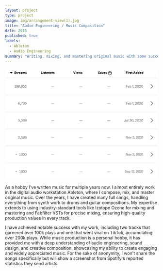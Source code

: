 ```yaml
---
layout: project
type: project
image: img/arrangement-view(1).jpg
title: "Audio Engineering / Music Composition"
date: 2015
published: true
labels:
  - Ableton
  - Audio Engineering
summary: "Writing, mixing, and mastering original music with some success, experience in sound design and composition."
---
```


<img class="img-fluid" src="../img/Screenshot 2024-09-11 214037.png">

As a hobby I've written music for multiple years now. I almost entirely work in the digital audio workstation Ableton, where I compose, mix, and master original music. Over the years, I have created many full songs, handling everything from synth work to drums and guitar compositions. My expertise extends to using industry-standard tools like Izotope Ozone for mixing and mastering and Fabfilter VSTs for precise mixing, ensuring high-quality production values in every track.

I have achieved notable success with my work, including two tracks that garnered over 100k plays and one that went viral on TikTok, accumulating over 200k plays. While music production is a personal hobby, it has provided me with a deep understanding of audio engineering, sound design, and creative composition, showcasing my ability to create engaging and widely appreciated music. For the sake of anonymity, I won't share the songs specifically but will show a screenshot from Spotify's reported statistics they send artists.


